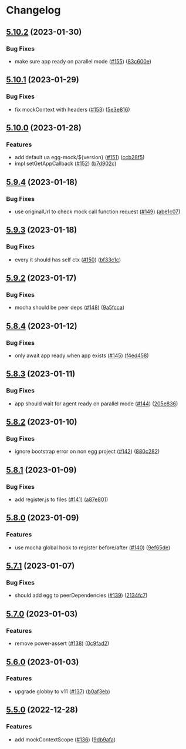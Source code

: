 # Changelog

## [5.10.2](https://github.com/eggjs/egg-mock/compare/v5.10.1...v5.10.2) (2023-01-30)


### Bug Fixes

* make sure app ready on parallel mode ([#155](https://github.com/eggjs/egg-mock/issues/155)) ([83c600e](https://github.com/eggjs/egg-mock/commit/83c600e8cb8139a232f1066c2925562574102dbe))

## [5.10.1](https://github.com/eggjs/egg-mock/compare/v5.10.0...v5.10.1) (2023-01-29)


### Bug Fixes

* fix mockContext with headers ([#153](https://github.com/eggjs/egg-mock/issues/153)) ([5e3e816](https://github.com/eggjs/egg-mock/commit/5e3e816395d8be37548d4bb72c3e3dc2d098bee1))

## [5.10.0](https://github.com/eggjs/egg-mock/compare/v5.9.4...v5.10.0) (2023-01-28)


### Features

* add default ua egg-mock/${version} ([#151](https://github.com/eggjs/egg-mock/issues/151)) ([ccb28f5](https://github.com/eggjs/egg-mock/commit/ccb28f5a99148528459f1f8b120254f3feb64561))
* impl setGetAppCallback ([#152](https://github.com/eggjs/egg-mock/issues/152)) ([b7d902c](https://github.com/eggjs/egg-mock/commit/b7d902cf990ee90181f24e9722f42560858118eb))

## [5.9.4](https://github.com/eggjs/egg-mock/compare/v5.9.3...v5.9.4) (2023-01-18)


### Bug Fixes

* use originalUrl to check mock call function request ([#149](https://github.com/eggjs/egg-mock/issues/149)) ([abe1c07](https://github.com/eggjs/egg-mock/commit/abe1c07a2abb4b98c37a34725e4917caafe6dc7e))

## [5.9.3](https://github.com/eggjs/egg-mock/compare/v5.9.2...v5.9.3) (2023-01-18)


### Bug Fixes

* every it should has self ctx ([#150](https://github.com/eggjs/egg-mock/issues/150)) ([bf33c1c](https://github.com/eggjs/egg-mock/commit/bf33c1cbde00b0f10d49184bda305c2c98a58401))

## [5.9.2](https://github.com/eggjs/egg-mock/compare/v5.9.1...v5.9.2) (2023-01-17)


### Bug Fixes

* mocha should be peer deps ([#148](https://github.com/eggjs/egg-mock/issues/148)) ([9a5fcca](https://github.com/eggjs/egg-mock/commit/9a5fcca1ff19f2bc7d74a8122becc1bf0ddfe89d))

## [5.8.4](https://github.com/eggjs/egg-mock/compare/v5.8.3...v5.8.4) (2023-01-12)


### Bug Fixes

* only await app ready when app exists ([#145](https://github.com/eggjs/egg-mock/issues/145)) ([f4ed458](https://github.com/eggjs/egg-mock/commit/f4ed458441449da70fd4108747377b7890dc08fb))

## [5.8.3](https://github.com/eggjs/egg-mock/compare/v5.8.2...v5.8.3) (2023-01-11)


### Bug Fixes

* app should wait for agent ready on parallel mode ([#144](https://github.com/eggjs/egg-mock/issues/144)) ([205e836](https://github.com/eggjs/egg-mock/commit/205e836ba11a869da208c441a9b90edd6e61b3b1))

## [5.8.2](https://github.com/eggjs/egg-mock/compare/v5.8.1...v5.8.2) (2023-01-10)


### Bug Fixes

* ignore bootstrap error on non egg project ([#142](https://github.com/eggjs/egg-mock/issues/142)) ([880c282](https://github.com/eggjs/egg-mock/commit/880c282481024005456074a123b4b1f185971f4c))

## [5.8.1](https://github.com/eggjs/egg-mock/compare/v5.8.0...v5.8.1) (2023-01-09)


### Bug Fixes

* add register.js to files ([#141](https://github.com/eggjs/egg-mock/issues/141)) ([a87e801](https://github.com/eggjs/egg-mock/commit/a87e8019724dbb2401bd41ccf95be26c571e8e8f))

## [5.8.0](https://github.com/eggjs/egg-mock/compare/v5.7.1...v5.8.0) (2023-01-09)


### Features

* use mocha global hook to register before/after ([#140](https://github.com/eggjs/egg-mock/issues/140)) ([9ef65de](https://github.com/eggjs/egg-mock/commit/9ef65de3382c15c5fdeff2e8d0b14eed8144a41b))

## [5.7.1](https://github.com/eggjs/egg-mock/compare/v5.7.0...v5.7.1) (2023-01-07)


### Bug Fixes

* should add egg to peerDependencies ([#139](https://github.com/eggjs/egg-mock/issues/139)) ([2134fc7](https://github.com/eggjs/egg-mock/commit/2134fc73661e4c2de433aceda2ea45811c8bff8b))

## [5.7.0](https://github.com/eggjs/egg-mock/compare/v5.6.0...v5.7.0) (2023-01-03)


### Features

* remove power-assert ([#138](https://github.com/eggjs/egg-mock/issues/138)) ([0c9fad2](https://github.com/eggjs/egg-mock/commit/0c9fad2f7a6f739080f2b996d8f6bb98852af12a))

## [5.6.0](https://github.com/eggjs/egg-mock/compare/v5.5.0...v5.6.0) (2023-01-03)


### Features

* upgrade globby to v11 ([#137](https://github.com/eggjs/egg-mock/issues/137)) ([b0af3eb](https://github.com/eggjs/egg-mock/commit/b0af3eb471a394448236e4cb18863e60218e0d2a))

## [5.5.0](https://github.com/eggjs/egg-mock/compare/v5.4.0...v5.5.0) (2022-12-28)


### Features

* add mockContextScope ([#136](https://github.com/eggjs/egg-mock/issues/136)) ([9db9afa](https://github.com/eggjs/egg-mock/commit/9db9afaadfb73a58d03b3cbdbd0c8c6515e6578a))
